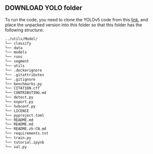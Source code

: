 ## DOWNLOAD YOLO folder

To run the code, you need to clone the YOLOv5 code from this [link](https://github.com/ultralytics/yolov5), and place the unpacked version into this folder so that this folder has the following structure:


```sh
../utils/Model/
└── classify
└── data 
└── models
└── runs
└── segment
└── utils
└── .dockerignore
└── .gitattributes
└── .gitignore
└── benchmarks.py
└── CITATION.cff
└── CONTRIBUTING.md
└── detect.py
└── export.py
└── hubconf.py
└── LICENCE
└── pyproject.toml
└── README.md
└── README.md
└── README.zh-CN.md
└── requirements.txt
└── train.py
└── tutorial.ipynb
└── val.py

```
